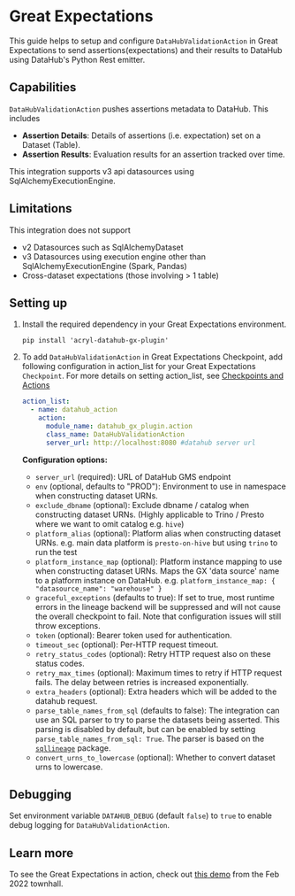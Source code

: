 # Great Expectations

This guide helps to setup and configure `DataHubValidationAction` in Great Expectations to send assertions(expectations) and their results to DataHub using DataHub's Python Rest emitter.

## Capabilities

`DataHubValidationAction` pushes assertions metadata to DataHub. This includes

- **Assertion Details**: Details of assertions (i.e. expectation) set on a Dataset (Table). 
- **Assertion Results**: Evaluation results for an assertion tracked over time. 

This integration supports v3 api datasources using SqlAlchemyExecutionEngine. 

## Limitations

This integration does not support

- v2 Datasources such as SqlAlchemyDataset
- v3 Datasources using execution engine other than SqlAlchemyExecutionEngine (Spark, Pandas)
- Cross-dataset expectations (those involving > 1 table)

## Setting up 

1. Install the required dependency in your Great Expectations environment.  
    ```shell
    pip install 'acryl-datahub-gx-plugin'
    ```


2. To add `DataHubValidationAction` in Great Expectations Checkpoint, add following configuration in action_list for your Great Expectations `Checkpoint`. For more details on setting action_list, see [Checkpoints and Actions](https://docs.greatexpectations.io/docs/reference/checkpoints_and_actions/) 
    ```yml
    action_list:
      - name: datahub_action
        action:
          module_name: datahub_gx_plugin.action
          class_name: DataHubValidationAction
          server_url: http://localhost:8080 #datahub server url
    ```
    **Configuration options:**
    - `server_url` (required): URL of DataHub GMS endpoint
    - `env` (optional, defaults to "PROD"): Environment to use in namespace when constructing dataset URNs.
    - `exclude_dbname` (optional): Exclude dbname / catalog when constructing dataset URNs. (Highly applicable to Trino / Presto where we want to omit catalog e.g. `hive`)
    - `platform_alias` (optional): Platform alias when constructing dataset URNs. e.g. main data platform is `presto-on-hive` but using `trino` to run the test
    - `platform_instance_map` (optional): Platform instance mapping to use when constructing dataset URNs. Maps the GX 'data source' name to a platform instance on DataHub. e.g. `platform_instance_map: { "datasource_name": "warehouse" }`
    - `graceful_exceptions` (defaults to true): If set to true, most runtime errors in the lineage backend will be suppressed and will not cause the overall checkpoint to fail. Note that configuration issues will still throw exceptions.
    - `token` (optional): Bearer token used for authentication.
    - `timeout_sec` (optional): Per-HTTP request timeout.
    - `retry_status_codes` (optional): Retry HTTP request also on these status codes.
    - `retry_max_times` (optional): Maximum times to retry if HTTP request fails. The delay between retries is increased exponentially.
    - `extra_headers` (optional): Extra headers which will be added to the datahub request.
    - `parse_table_names_from_sql` (defaults to false): The integration can use an SQL parser to try to parse the datasets being asserted. This parsing is disabled by default, but can be enabled by setting `parse_table_names_from_sql: True`.  The parser is based on the [`sqllineage`](https://pypi.org/project/sqllineage/) package.
    - `convert_urns_to_lowercase` (optional): Whether to convert dataset urns to lowercase.
    
## Debugging
Set environment variable `DATAHUB_DEBUG` (default `false`) to `true` to enable debug logging for `DataHubValidationAction`.

## Learn more

To see the Great Expectations in action, check out [this demo](https://www.loom.com/share/d781c9f0b270477fb5d6b0c26ef7f22d) from the Feb 2022 townhall. 
